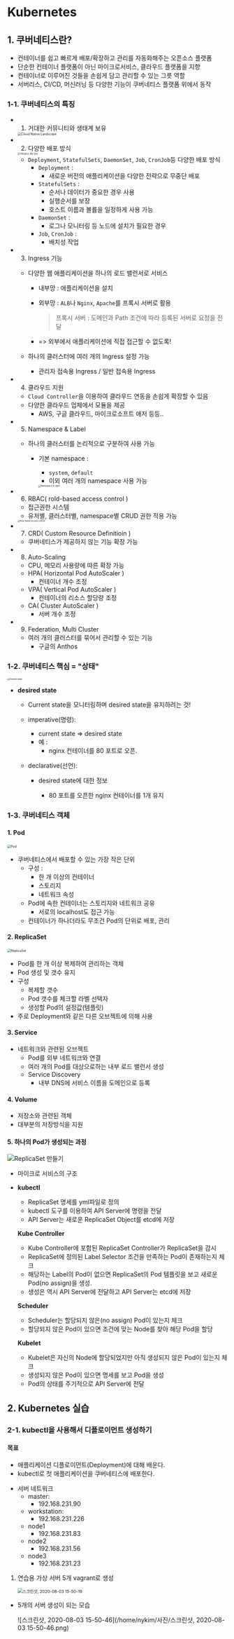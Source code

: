 # Kubernetes



## 1. 쿠버네티스란?

* 컨테이너를 쉽고 빠르게 배포/확장하고 관리를 자동화해주는 오픈소스 플랫폼
* 단순한 컨테이너 플랫폼이 아닌 마이크로서비스, 클라우드 플랫폼을 지향
*  컨테이너로 이루어진 것들을 손쉽게 담고 관리할 수 있는 그릇 역할
* 서버리스, CI/CD, 머신러닝 등 다양한 기능이 쿠버네티스 플랫폼 위에서 동작



### 1-1. 쿠버네티스의 특징

* 1. 거대한 커뮤니티와 생태계 보유

  <img src="https://subicura.com/assets/article_images/2019-05-19-kubernetes-basic-1/cncf-map.png" alt="Cloud Native Landscape" style="zoom: 50%;" />



* 2. 다양한 배포 방식

  <img src="https://subicura.com/assets/article_images/2019-05-19-kubernetes-basic-1/workload.png" alt="쿠버네티스 배포 방식" style="zoom:33%;" />

  * `Deployment`, `StatefulSets`, `DaemonSet`, `Job`, `CronJob`등 다양한 배포 방식
    * `Deployment` : 
      * 새로운 버전의 애플리케이션을 다양한 전략으로 무중단 배포
    * `StatefulSets` :
      * 순서나 데이터가 중요한 경우 사용
      * 실행순서를 보장
      * 호스트 이름과 볼륨을 일정하게 사용 가능
    * `DaemonSet` : 
      * 로그나 모니터링 등 노드에 설치가 필요한 경우
    * `Job`, `CronJob` : 
      * 배치성 작업



* 3. Ingress 기능

  * 다양한 웹 애플리케이션을 하나의 로드 밸런서로 서비스

    * 내부망 : 애플리케이션을 설치

    * 외부망 : `ALB`나 `Nginx`, `Apache`를 프록시 서버로 활용

      > 프록시 서버 : 도메인과 Path 조건에 따라 등록된 서버로 요청을 전달

    * => 외부에서 애플리케이션에 직접 접근할 수 없도록!

  * 하나의 클러스터에 여러 개의 Ingress 설정 가능

    * 관리자 접속용 Ingress / 일반 접속용 Ingress



* 4. 클라우드 지원

  * `Cloud Controller`을 이용하여 클라우드 연동을 손쉽게 확장할 수 있음
  * 다양한 클라우드 업체에서 모듈을 제공
    * AWS, 구글 클라우드, 마이크로소프트 애저 등등..



* 5. Namespace & Label

  * 하나의 클러스터를 논리적으로 구분하여 사용 가능

    * 기본 namespace : 

      * `system`, `default`
      * 이외 여러 개의 namespace 사용 가능

      <img src="https://subicura.com/assets/article_images/2019-05-19-kubernetes-basic-1/namespace-label.png" alt="Namespace &amp; Label" style="zoom:33%;" />



* 6. RBAC( rold-based access control )

  * 접근권한 시스템
  * 유저별, 클러스터별, namespace별 CRUD 권한 적용 가능

  <img src="https://subicura.com/assets/article_images/2019-05-19-kubernetes-basic-1/rbac.png" alt="Role based access control" style="zoom:33%;" />



* 7. CRD( Custom Resource Definitioin )

  * 쿠버네티스가 제공하지 않는 기능 확장 가능



* 8. Auto-Scaling

  * CPU, 메모리 사용량에 따른 확장 가능
  * HPA( Horizontal Pod AutoScaler )
    * 컨테이너 개수 조정
  * VPA( Vertical Pod AutoScaler )
    * 컨테이너의 리소스 할당량 조정
  * CA( Cluster AutoScaler )
    * 서버 개수 조정



* 9. Federation, Multi Cluster

  * 여러 개의 클러스터를 묶어서 관리할 수 있는 기능
    * 구글의 Anthos





### 1-2. 쿠버네티스 핵심 = "상태"

<img src="https://subicura.com/assets/article_images/2019-05-19-kubernetes-basic-1/desired-state.png" alt="Desired state" style="zoom: 33%;" />

* **desired state**

  * Current state을 모니터링하며 desired state을 유지하려는 것!

  * imperative(명령):

    * current state => desired state
    * 예 : 
      * nginx 컨테이너를 80 포트로 오픈.

  * declarative(선언):

    * desired state에 대한 정보

      * 80 포트를 오픈한 nginx 컨테이너를 1개 유지

      



### 1-3. 쿠버네티스 객체

#### 1. Pod

<img src="https://subicura.com/assets/article_images/2019-05-19-kubernetes-basic-1/pod.png" alt="Pod" style="zoom:50%;" />

* 쿠버네티스에서 배포할 수 있는 가장 작은 단위
  * 구성 : 
    * 한 개 이상의 컨테이너
    * 스토리지
    * 네트워크 속성
  * Pod에 속한 컨테이너는 스토리지와 네트워크 공유
    * 서로의 localhost도 접근 가능
  * 컨테이너가 하나더라도 무조건 Pod의 단위로 배포, 관리





#### 2. ReplicaSet

<img src="https://subicura.com/assets/article_images/2019-05-19-kubernetes-basic-1/replicaset.png" alt="ReplicaSet" style="zoom: 50%;" />

* Pod를 한 개 이상 복제하여 관리하는 객체
* Pod 생성 및 갯수 유지
* 구성
  * 복제할 갯수
  * Pod 갯수를 체크할 라벨 선택자
  * 생성할 Pod의 설정값(템플릿)
* 주로 Deployment와 같은 다른 오브젝트에 의해 사용



#### 3. Service

* 네트워크와 관련된 오브젝트
  * Pod를 외부 네트워크와 연결
  * 여러 개의 Pod를 대상으로하는 내부 로드 밸런서 생성
  * Service Discovery 
    * 내부 DNS에 서비스 이름을 도메인으로 등록



#### 4. Volume

* 저장소와 관련된 객체
* 대부분의 저장방식을 지원



#### 5. 하나의 Pod가 생성되는 과정



![ReplicaSet 만들기](https://subicura.com/assets/article_images/2019-05-19-kubernetes-basic-1/create-replicaset.png)

* 마이크로 서비스의 구조

* **kubectl**

  -  ReplicaSet 명세를 yml파일로 정의
  -  kubectl 도구를 이용하여 API Server에 명령을 전달
    -  API Server는 새로운 ReplicaSet Object를 etcd에 저장

  **Kube Controller**

  -  Kube Controller에 포함된 ReplicaSet Controller가 ReplicaSet을 감시
    -  ReplicaSet에 정의된 Label Selector 조건을 만족하는 Pod이 존재하는지 체크
  -  해당하는 Label의 Pod이 없으면 ReplicaSet의 Pod 템플릿을 보고 새로운 Pod(no assign)을 생성. 
    - 생성은 역시 API Server에 전달하고 API Server는 etcd에 저장

  **Scheduler**

  -  Scheduler는 할당되지 않은(no assign) Pod이 있는지 체크
  -  할당되지 않은 Pod이 있으면 조건에 맞는 Node를 찾아 해당 Pod을 할당

  **Kubelet**

  -  Kubelet은 자신의 Node에 할당되었지만 아직 생성되지 않은 Pod이 있는지 체크
  -  생성되지 않은 Pod이 있으면 명세를 보고 Pod을 생성
  -  Pod의 상태를 주기적으로 API Server에 전달

## 2. Kubernetes 실습



### 2-1. kubectl을 사용해서 디플로이먼트 생성하기

#### 목표

- 애플리케이션 디플로이먼트(Deployment)에 대해 배운다.
- kubectl로 첫 애플리케이션을 쿠버네티스에 배포한다.



* 서버 네트워크
  * master:
    * 192.168.231.90
  * workstation:
    * 192.168.231.226
  * node1
    * 192.168.231.83
  * node2
    * 192.168.231.56
  * node3
    * 192.168.231.23

1. 연습용 가상 서버 5개 vagrant로 생성

   <img src="/home/nykim/사진/스크린샷, 2020-08-03 15-50-19.png" alt="스크린샷, 2020-08-03 15-50-19" style="zoom: 67%;" />



* 5개의 서버 생성이 되는 모습

  ![스크린샷, 2020-08-03 15-50-46](/home/nykim/사진/스크린샷, 2020-08-03 15-50-46.png)